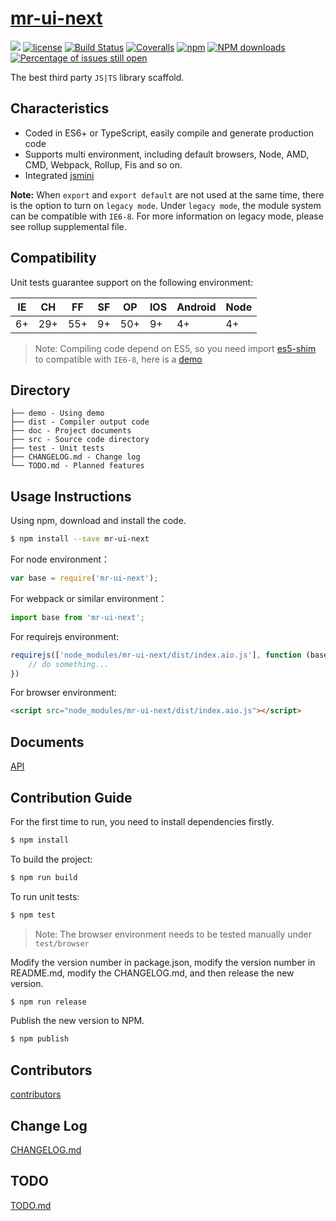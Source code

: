 # [mr-ui-next](https://github.com/renhongl/mr-ui-next)
[![](https://img.shields.io/badge/Powered%20by-jslib%20base-brightgreen.svg)](https://github.com/yanhaijing/jslib-base)
[![license](https://img.shields.io/badge/license-MIT-blue.svg)](https://github.com/renhongl/mr-ui-next/blob/master/LICENSE)
[![Build Status](https://travis-ci.org/renhongl/mr-ui-next.svg?branch=master)](https://travis-ci.org/renhongl/mr-ui-next)
[![Coveralls](https://img.shields.io/coveralls/renhongl/mr-ui-next.svg)](https://coveralls.io/github/renhongl/mr-ui-next)
[![npm](https://img.shields.io/badge/npm-0.1.0-orange.svg)](https://www.npmjs.com/package/mr-ui-next)
[![NPM downloads](http://img.shields.io/npm/dm/mr-ui-next.svg?style=flat-square)](http://www.npmtrends.com/mr-ui-next)
[![Percentage of issues still open](http://isitmaintained.com/badge/open/renhongl/mr-ui-next.svg)](http://isitmaintained.com/project/renhongl/mr-ui-next "Percentage of issues still open")

The best third party `JS|TS` library scaffold. 

## Characteristics

- Coded in ES6+ or TypeScript, easily compile and generate production code
- Supports multi environment, including default browsers, Node, AMD, CMD, Webpack, Rollup, Fis and so on.
- Integrated [jsmini](https://github.com/jsmini)

**Note:** When `export` and `export default` are not used at the same time, there is the option to 
turn on `legacy mode`. Under `legacy mode`, the module system can be compatible with `IE6-8`. For more information on legacy mode, 
please see rollup supplemental file. 

## Compatibility
Unit tests guarantee support on the following environment:

| IE   | CH   | FF   | SF   | OP   | IOS  | Android   | Node  |
| ---- | ---- | ---- | ---- | ---- | ---- | ---- | ----- |
| 6+   | 29+ | 55+  | 9+   | 50+  | 9+   | 4+   | 4+ |

> Note: Compiling code depend on ES5, so you need import [es5-shim](http://github.com/es-shims/es5-shim/) to compatible with `IE6-8`, here is a [demo](./demo/demo-global.html)

## Directory
```
├── demo - Using demo
├── dist - Compiler output code
├── doc - Project documents
├── src - Source code directory
├── test - Unit tests
├── CHANGELOG.md - Change log
└── TODO.md - Planned features
```

## Usage Instructions

Using npm, download and install the code. 

```bash
$ npm install --save mr-ui-next
```

For node environment：

```js
var base = require('mr-ui-next');
```

For webpack or similar environment：

```js
import base from 'mr-ui-next';
```

For requirejs environment:

```js
requirejs(['node_modules/mr-ui-next/dist/index.aio.js'], function (base) {
    // do something...
})
```

For browser environment:

```html
<script src="node_modules/mr-ui-next/dist/index.aio.js"></script>
```

## Documents
[API](./doc/api.md)

## Contribution Guide
For the first time to run, you need to install dependencies firstly.

```bash
$ npm install
```

To build the project:

```bash
$ npm run build
```

To run unit tests:

```bash
$ npm test
```

> Note: The browser environment needs to be tested manually under ```test/browser```

Modify the version number in package.json, modify the version number in README.md, modify the CHANGELOG.md, and then release the new version.

```bash
$ npm run release
```

Publish the new version to NPM.

```bash
$ npm publish
```

## Contributors

[contributors](https://github.com/renhongl/mr-ui-next/graphs/contributors)

## Change Log
[CHANGELOG.md](./CHANGELOG.md)

## TODO
[TODO.md](./TODO.md)